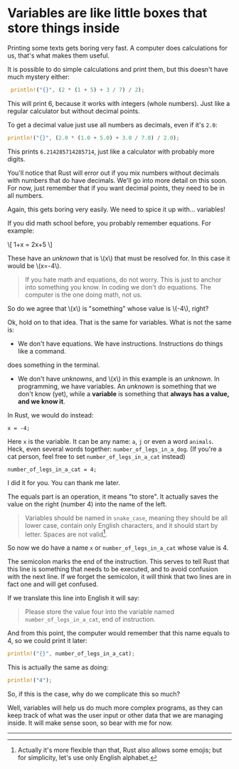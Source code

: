 # Variables are like little boxes that store things inside

<!-- TODO: Use Rust turtle crate to teach: https://github.com/sunjay/turtle -->
Printing some texts gets boring very fast. A computer does calculations 
for us, that's what makes them useful. 

It is possible to do simple calculations and print them, but this 
doesn't have much mystery either:

```rust
 println!("{}", (2 * (1 + 5) + 3 / 7) / 2);
```

This will print 6, because it works with integers (whole numbers). 
Just like a regular calculator but without decimal points.

To get a decimal value just use all numbers as decimals, even if it's `2.0`:

```rust
println!("{}", (2.0 * (1.0 + 5.0) + 3.0 / 7.0) / 2.0);
```

This prints `6.214285714285714`, just like a calculator with probably more digits.

You'll notice that Rust will error out if you mix numbers without decimals with 
numbers that do have decimals. We'll go into more detail on this soon. 
For now, just remember that if you want decimal points, they need to be in all numbers.

Again, this gets boring very easily. We need to spice it up with… variables!

If you did math school before, you probably remember equations. For example:

\\[ 1+x = 2x+5 \\]    

These have an *unknown* that is \\(x\\) that must be resolved for. In this case it would be \\(x=-4\\).

> If you hate math and equations, do not worry. 
> This is just to anchor into something you know. In coding we don't do equations. 
> The computer is the one doing math, not us.

So do we agree that \\(x\\) is "something" whose value is \\(-4\\), right?

Ok, hold on to that idea. That is the same for variables. What is not the same is:
* We don't have equations. We have instructions. Instructions do things like a command.
 <!-- TODO: Program? Maybe someone has difficulty with the term command --> does something in the terminal.
* We don't have *unknowns*, and \\(x\\) in this example is an *unknown*. 
  In programming, we have variables. An *unknown* is something that we don't know (yet), while 
  a **variable** is something that **always has a value, and we know it**.

In Rust, we would do instead:

```rust,no_run,noplayground
x = -4;
```

Here `x` is the variable. It can be any name: `a`, `j` or even a word `animals`. 
Heck, even several words together: `number_of_legs_in_a_dog`. 
(If you're a cat person, feel free to set `number_of_legs_in_a_cat` instead)

```rust,no_run,noplayground
number_of_legs_in_a_cat = 4;
```

I did it for you. You can thank me later.

The equals part is an operation, it means "to store". 
It actually saves the value on the right (number 4) into the name of the left.

> Variables should be named in `snake_case`, meaning they should be all 
> lower case, contain only English characters, and it should start by letter.
> Spaces are not valid[^1].

So now we do have a name `x` or `number_of_legs_in_a_cat` whose value is 4.

The semicolon marks the end of the instruction. This serves to tell Rust that 
this line is something that needs to be executed, and to avoid confusion with 
the next line. If we forget the semicolon, it will think that two lines are 
in fact one and will get confused.

If we translate this line into English it will say:
>  Please store the value four into the variable named `number_of_legs_in_a_cat`, end of instruction.

<!-- TODO: Like a telegram where it said "stop" -->

And from this point, the computer would remember that this name equals to 4, so we could print it later:


```rust
println!("{}", number_of_legs_in_a_cat);
```

This is actually the same as doing:

```rust
println!("4");
```

So, if this is the case, why do we complicate this so much?

Well, variables will help us do much more complex programs, as they 
can keep track of what was the user input or other data that 
we are managing inside. 
It will make sense soon, so bear with me for now.

----

[^1]: Actually it's more flexible than that, Rust also allows some emojis; 
but for simplicity, let's use only English alphabet.
